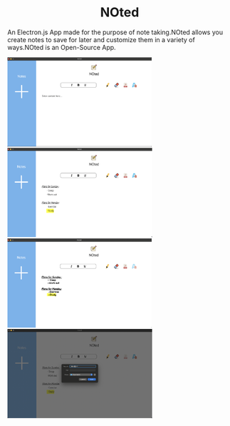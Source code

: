 <h1 align="center"> NOted</h1>

<p  >An Electron.js App made for the purpose of note taking.NOted allows you create notes to save for later and customize them in a variety of ways.NOted is an Open-Source App.</p>

   <div class="examples" id="examples" display="flex">


  <img src="images/one.png" height="200px">
        <img src="images/two.png" height="200px">
        
  </div>
    <div class="examples" display="flex">
        <img src="images/three.png" height="200px">
    <img src="images/four.png" height="200px">

  </div>
